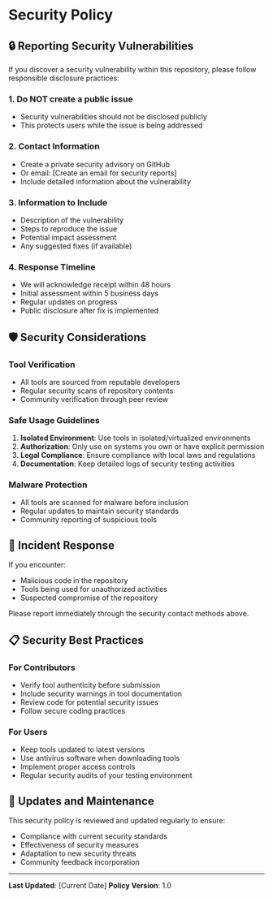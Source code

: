 # Security Policy

## 🔒 Reporting Security Vulnerabilities

If you discover a security vulnerability within this repository, please follow responsible disclosure practices:

### 1. Do NOT create a public issue
- Security vulnerabilities should not be disclosed publicly
- This protects users while the issue is being addressed

### 2. Contact Information
- Create a private security advisory on GitHub
- Or email: [Create an email for security reports]
- Include detailed information about the vulnerability

### 3. Information to Include
- Description of the vulnerability
- Steps to reproduce the issue
- Potential impact assessment
- Any suggested fixes (if available)

### 4. Response Timeline
- We will acknowledge receipt within 48 hours
- Initial assessment within 5 business days
- Regular updates on progress
- Public disclosure after fix is implemented

## 🛡️ Security Considerations

### Tool Verification
- All tools are sourced from reputable developers
- Regular security scans of repository contents
- Community verification through peer review

### Safe Usage Guidelines
1. **Isolated Environment**: Use tools in isolated/virtualized environments
2. **Authorization**: Only use on systems you own or have explicit permission
3. **Legal Compliance**: Ensure compliance with local laws and regulations
4. **Documentation**: Keep detailed logs of security testing activities

### Malware Protection
- All tools are scanned for malware before inclusion
- Regular updates to maintain security standards
- Community reporting of suspicious tools

## 🚨 Incident Response

If you encounter:
- Malicious code in the repository
- Tools being used for unauthorized activities
- Suspected compromise of the repository

Please report immediately through the security contact methods above.

## 📋 Security Best Practices

### For Contributors
- Verify tool authenticity before submission
- Include security warnings in tool documentation
- Review code for potential security issues
- Follow secure coding practices

### For Users
- Keep tools updated to latest versions
- Use antivirus software when downloading tools
- Implement proper access controls
- Regular security audits of your testing environment

## 🔄 Updates and Maintenance

This security policy is reviewed and updated regularly to ensure:
- Compliance with current security standards
- Effectiveness of security measures
- Adaptation to new security threats
- Community feedback incorporation

---

**Last Updated**: [Current Date]
**Policy Version**: 1.0

